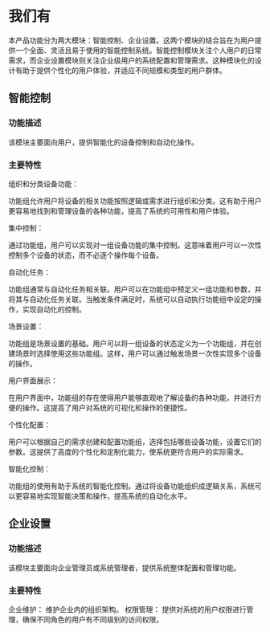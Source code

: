# 我们有
本产品功能分为两大模块：智能控制、企业设置。这两个模块的结合旨在为用户提供一个全面、灵活且易于使用的智能控制系统。智能控制模块关注个人用户的日常需求，而企业设置模块则关注企业级用户的系统配置和管理需求。这种模块化的设计有助于提供个性化的用户体验，并适应不同规模和类型的用户群体。

## 智能控制
### 功能描述
 该模块主要面向用户，提供智能化的设备控制和自动化操作。
### 主要特性
组织和分类设备功能：

功能组允许用户将设备的相关功能按照逻辑或需求进行组织和分类。这有助于用户更容易地找到和管理设备的各种功能，提高了系统的可用性和用户体验。

集中控制：

通过功能组，用户可以实现对一组设备功能的集中控制。这意味着用户可以一次性控制多个设备的状态，而不必逐个操作每个设备。

自动化任务：

功能组通常与自动化任务相关联。用户可以在功能组中预定义一组功能和参数，并将其与自动化任务关联。当触发条件满足时，系统可以自动执行功能组中设定的操作，实现自动化的控制。

场景设置：

功能组是场景设置的基础。用户可以将一组设备的状态定义为一个功能组，并在创建场景时选择使用这些功能组。这样，用户可以通过触发场景一次性实现多个设备的操作。

用户界面展示：

在用户界面中，功能组的存在使得用户能够直观地了解设备的各种功能，并进行方便的操作。这提高了用户对系统的可视化和操作的便捷性。

个性化配置：

用户可以根据自己的需求创建和配置功能组，选择包括哪些设备功能，设置它们的参数。这提供了高度的个性化和定制化能力，使系统更符合用户的实际需求。

智能化控制：

功能组的使用有助于系统的智能化控制。通过将设备功能组织成逻辑关系，系统可以更容易地实现智能决策和操作，提高系统的自动化水平。
## 企业设置
### 功能描述
 该模块主要面向企业管理员或系统管理者，提供系统整体配置和管理功能。
### 主要特性
企业维护： 维护企业内的组织架构。
权限管理： 提供对系统的用户权限进行管理，确保不同角色的用户有不同级别的访问权限。